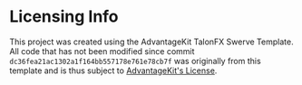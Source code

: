 # Licensing Info

This project was created using the AdvantageKit TalonFX Swerve Template. All code that has not been modified since commit `dc36fea21ac1302a1f164bb557178e761e78cb7f` was originally from this template and is thus subject to [AdvantageKit's License](./AdvantageKit_LICENSE).

